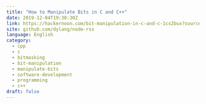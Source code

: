 ```yaml
---
title: "How to Manipulate Bits in C and C++"
date: 2019-12-04T19:38:30Z
link: https://hackernoon.com/bit-manipulation-in-c-and-c-1cs2bux?source=rss&utm_medium=RSS&utm_source=news.12bit.vn
site: github.com/dylang/node-rss
language: English
category:
  - cpp
  - c
  - bitmasking
  - bit-manipulation
  - manipulate-bits
  - software-development
  - programming
  - c++
draft: false
---
```

